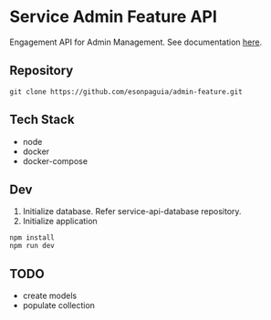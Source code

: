 # Service Admin Feature API
  Engagement API for Admin Management. 
  See documentation [here](doc/admin-feature.yaml).

## Repository
```
git clone https://github.com/esonpaguia/admin-feature.git
```

## Tech Stack
- node
- docker
- docker-compose

## Dev
  1. Initialize database. Refer service-api-database repository.
  2. Initialize application
  ```
  npm install
  npm run dev
  ```

## TODO
- create models
- populate collection